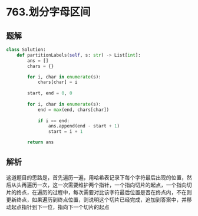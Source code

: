 # 763.划分字母区间

## 题解

```python
class Solution:
    def partitionLabels(self, s: str) -> List[int]:
        ans = []
        chars = {}

        for i, char in enumerate(s):
            chars[char] = i
        
        start, end = 0, 0
        
        for i, char in enumerate(s):
            end = max(end, chars[char])
            
            if i == end:
                ans.append(end - start + 1)
                start = i + 1

        return ans
```

## 解析

这道题目的思路是，首先遍历一遍，用哈希表记录下每个字符最后出现的位置，然后从头再遍历一次，这一次需要维护两个指针，一个指向切片的起点，一个指向切片的终点，在遍历的过程中，每次需要对比该字符最后位置是否在终点内，不在则更新终点，如果遍历到终点位置，则说明这个切片已经完成，追加到答案中，并移动起点指针到下一位，指向下一个切片的起点
